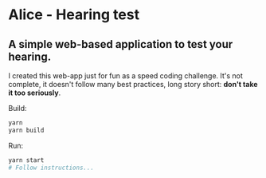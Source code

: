 # Alice - Hearing test
## A simple web-based application to test your hearing.

I created this web-app just for fun as a speed coding challenge.
It's not complete, it doesn't follow many best practices, long story short: **don't take it too seriously**.

Build:
```bash
yarn
yarn build
```

Run:
```bash
yarn start
# Follow instructions...
```